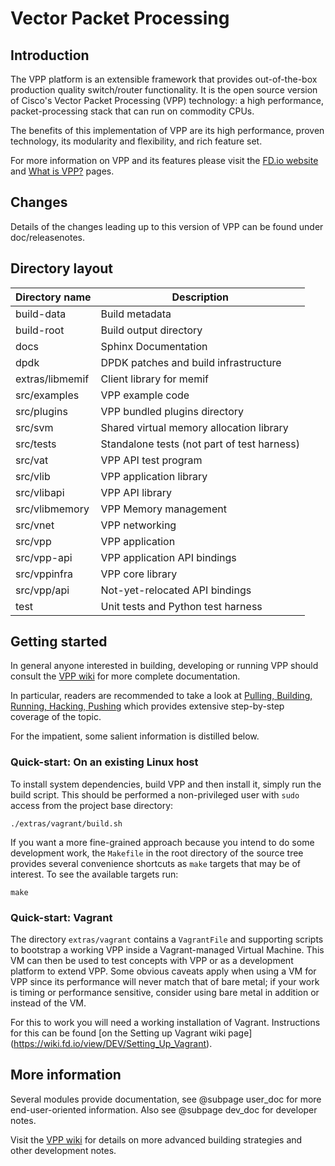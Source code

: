 Vector Packet Processing
========================

## Introduction

The VPP platform is an extensible framework that provides out-of-the-box
production quality switch/router functionality. It is the open source version
of Cisco's Vector Packet Processing (VPP) technology: a high performance,
packet-processing stack that can run on commodity CPUs.

The benefits of this implementation of VPP are its high performance, proven
technology, its modularity and flexibility, and rich feature set.

For more information on VPP and its features please visit the
[FD.io website](http://fd.io/) and
[What is VPP?](https://wiki.fd.io/view/VPP/What_is_VPP%3F) pages.


## Changes

Details of the changes leading up to this version of VPP can be found under
doc/releasenotes.


## Directory layout

| Directory name         | Description                                 |
| ---------------------- | ------------------------------------------- |
| build-data             | Build metadata                              |
| build-root             | Build output directory                      |
| docs                   | Sphinx Documentation                        |
| dpdk                   | DPDK patches and build infrastructure       |
| extras/libmemif        | Client library for memif                    |
| src/examples           | VPP example code                            |
| src/plugins            | VPP bundled plugins directory               |
| src/svm                | Shared virtual memory allocation library    |
| src/tests              | Standalone tests (not part of test harness) |
| src/vat                | VPP API test program                        |
| src/vlib               | VPP application library                     |
| src/vlibapi            | VPP API library                             |
| src/vlibmemory         | VPP Memory management                       |
| src/vnet               | VPP networking                              |
| src/vpp                | VPP application                             |
| src/vpp-api            | VPP application API bindings                |
| src/vppinfra           | VPP core library                            |
| src/vpp/api            | Not-yet-relocated API bindings              |
| test                   | Unit tests and Python test harness          |

## Getting started

In general anyone interested in building, developing or running VPP should
consult the [VPP wiki](https://wiki.fd.io/view/VPP) for more complete
documentation.

In particular, readers are recommended to take a look at [Pulling, Building,
Running, Hacking, Pushing](https://wiki.fd.io/view/VPP/Pulling,_Building,_Running,_Hacking_and_Pushing_VPP_Code) which provides extensive step-by-step
coverage of the topic.

For the impatient, some salient information is distilled below.


### Quick-start: On an existing Linux host

To install system dependencies, build VPP and then install it, simply run the
build script. This should be performed a non-privileged user with `sudo`
access from the project base directory:

    ./extras/vagrant/build.sh

If you want a more fine-grained approach because you intend to do some
development work, the `Makefile` in the root directory of the source tree
provides several convenience shortcuts as `make` targets that may be of
interest. To see the available targets run:

    make


### Quick-start: Vagrant

The directory `extras/vagrant` contains a `VagrantFile` and supporting
scripts to bootstrap a working VPP inside a Vagrant-managed Virtual Machine.
This VM can then be used to test concepts with VPP or as a development
platform to extend VPP. Some obvious caveats apply when using a VM for VPP
since its performance will never match that of bare metal; if your work is
timing or performance sensitive, consider using bare metal in addition or
instead of the VM.

For this to work you will need a working installation of Vagrant. Instructions
for this can be found [on the Setting up Vagrant wiki page]
(https://wiki.fd.io/view/DEV/Setting_Up_Vagrant).


## More information

Several modules provide documentation, see @subpage user_doc for more
end-user-oriented information. Also see @subpage dev_doc for developer notes.

Visit the [VPP wiki](https://wiki.fd.io/view/VPP) for details on more
advanced building strategies and other development notes.


